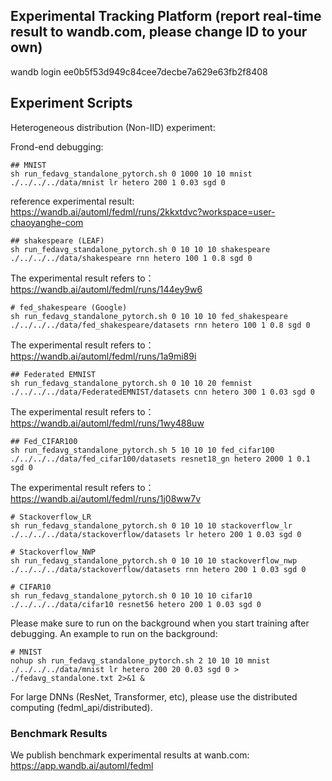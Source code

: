 ## Experimental Tracking Platform (report real-time result to wandb.com, please change ID to your own)
wandb login ee0b5f53d949c84cee7decbe7a629e63fb2f8408


## Experiment Scripts
Heterogeneous distribution (Non-IID) experiment:

Frond-end debugging:
``` 
## MNIST
sh run_fedavg_standalone_pytorch.sh 0 1000 10 10 mnist ./../../../data/mnist lr hetero 200 1 0.03 sgd 0
``` 
reference experimental result: https://wandb.ai/automl/fedml/runs/2kkxtdvc?workspace=user-chaoyanghe-com

``` 
## shakespeare (LEAF)
sh run_fedavg_standalone_pytorch.sh 0 10 10 10 shakespeare ./../../../data/shakespeare rnn hetero 100 1 0.8 sgd 0
``` 
The experimental result refers to：https://wandb.ai/automl/fedml/runs/144ey9w6

``` 
# fed_shakespeare (Google)
sh run_fedavg_standalone_pytorch.sh 0 10 10 10 fed_shakespeare ./../../../data/fed_shakespeare/datasets rnn hetero 100 1 0.8 sgd 0
``` 
The experimental result refers to：https://wandb.ai/automl/fedml/runs/1a9mi89i

``` 
## Federated EMNIST
sh run_fedavg_standalone_pytorch.sh 0 10 10 20 femnist ./../../../data/FederatedEMNIST/datasets cnn hetero 300 1 0.03 sgd 0
``` 
The experimental result refers to：https://wandb.ai/automl/fedml/runs/1wy488uw

``` 
## Fed_CIFAR100
sh run_fedavg_standalone_pytorch.sh 5 10 10 10 fed_cifar100 ./../../../data/fed_cifar100/datasets resnet18_gn hetero 2000 1 0.1 sgd 0
```
The experimental result refers to：https://wandb.ai/automl/fedml/runs/1j08ww7v

``` 
# Stackoverflow_LR
sh run_fedavg_standalone_pytorch.sh 0 10 10 10 stackoverflow_lr ./../../../data/stackoverflow/datasets lr hetero 200 1 0.03 sgd 0
``` 

``` 
# Stackoverflow_NWP
sh run_fedavg_standalone_pytorch.sh 0 10 10 10 stackoverflow_nwp ./../../../data/stackoverflow/datasets rnn hetero 200 1 0.03 sgd 0
``` 

``` 
# CIFAR10
sh run_fedavg_standalone_pytorch.sh 0 10 10 10 cifar10 ./../../../data/cifar10 resnet56 hetero 200 1 0.03 sgd 0
```

Please make sure to run on the background when you start training after debugging. An example to run on the background:
``` 
# MNIST
nohup sh run_fedavg_standalone_pytorch.sh 2 10 10 10 mnist ./../../../data/mnist lr hetero 200 20 0.03 sgd 0 > ./fedavg_standalone.txt 2>&1 &
```

For large DNNs (ResNet, Transformer, etc), please use the distributed computing (fedml_api/distributed). 


### Benchmark Results
We publish benchmark experimental results at wanb.com: \
https://app.wandb.ai/automl/fedml
